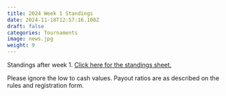 ```yaml
---
title: 2024 Week 1 Standings
date: 2024-11-18T12:57:16.108Z
draft: false
categories: Tournaments
image: news.jpg
weight: 9
---
```


Standings after week 1. <a href="index.pdf" target="blank">Click here for the standings sheet. </a>  

Please ignore the low to cash values. Payout ratios are as described on the rules and registration form.